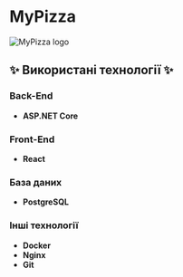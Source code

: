 # MyPizza

![MyPizza logo](https://t4.ftcdn.net/jpg/02/11/55/17/360_F_211551718_Ol7eOQYNDK5S8pbEHMkagk9kbdYTJ2iX.jpg)

## ✨ Використані технології ✨

### Back-End
- **ASP.NET Core**

### Front-End
- **React**

### База даних
- **PostgreSQL**

### Інші технології
- **Docker**
- **Nginx**
- **Git**
